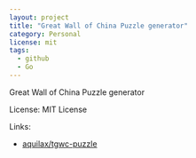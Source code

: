 ```yaml
---
layout: project
title: "Great Wall of China Puzzle generator"
category: Personal
license: mit
tags:
  - github
  - Go
---
```


Great Wall of China Puzzle generator

License: MIT License

Links:

* [aquilax/tgwc-puzzle](https://github.com/aquilax/tgwc-puzzle)
